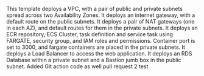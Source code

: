 This template deploys a VPC, with a pair of public and private subnets spread
  across two Availability Zones. It deploys an internet gateway, with a default
  route on the public subnets. It deploys a pair of NAT gateways (one in each AZ),
  and default routes for them in the private subnets.
It deploys an ECR repository, ECS Cluster, task definition and service task using FARGATE, security group, and IAM roles and permissions.
Container port is set to 3000, and fargate containers are placed in the private subnets.
It deploys a Load Balancer to access the web application.
It deploys an RDS Database within a private subnet and a Bastion jumb box in the public subnet. 
Added Git action code as well
pull request 2
test
